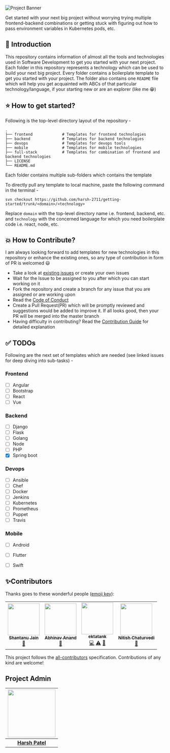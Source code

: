 ![Project Banner](https://github.com/harsh-2711/getting-started/blob/master/images/project-banner.png?raw=true)

Get started with your next big project without worrying trying multiple frontend-backend combinations or getting stuck with figuring out how to pass environment variables in Kubernetes pods, etc.

## 📌 Introduction

This repository contains information of almost all the tools and technologies used in Software Development to get you started with your next project. Each folder in this repository represents a technology which can be used to build your next big project. Every folder contains a boilerplate template to get you started with your project. The folder also contains one `README` file which will help you get acquainted with ABCs of that particular technology/language, if your starting new or are an explorer (like me 😁)

## ⭐ How to get started?

Following is the top-level directory layout of the repository -

```
.
├── frontend             # Templates for frontend technologies
├── backend              # Templates for backend technologies
├── devops               # Templates for devops tools
├── mobile               # Templates for mobile technologies
├── full-stack           # Templates for combination of frontend and backend technologies
├── LICENSE
└── README.md
```

Each folder contains multiple sub-folders which contains the template 

To directly pull any template to local machine, paste the following command in the terminal -

```
svn checkout https://github.com/harsh-2711/getting-started/trunk/<domain>/<technology>
```

Replace `domain` with the top-level directory name i.e. frontend, backend, etc. and `technology` with the concerned language for which you need boilerplate code i.e. react, node, etc.


## 💥 How to Contribute?

I am always looking forward to add templates for new technologies in this repository or enhance the  existing ones, so any type of contribution in form of PR is welcomed 😃

- Take a look at [existing issues](https://github.com/harsh-2711/getting-started/issues) or create your own issues
- Wait for the Issue to be assigned to you after which you can start working on it
- Fork the repository and create a branch for any issue that you are assigned or are working upon
- Read the [Code of Conduct](https://github.com/harsh-2711/getting-started/blob/master/CODE_OF_CONDUCT.md)
- Create a Pull Request(PR) which will be promptly reviewed and suggestions would be added to improve it. If all looks good, then your PR will be merged into the master branch
- Having difficulty in contributing? Read the [Contribution Guide](https://github.com/harsh-2711/getting-started/blob/master/CONTRIBUTING.md) for detailed explanation


## ✅ TODOs

Following are the next set of templates which are needed (see linked issues for deep diving into sub-tasks) -

### Frontend
- [ ] Angular
- [ ] Bootstrap
- [ ] React
- [ ] Vue

### Backend
- [ ] Django
- [ ] Flask
- [ ] Golang
- [ ] Node
- [ ] PHP
- [x] Spring boot

### Devops
- [ ] Ansible
- [ ] Chef
- [ ] Docker
- [ ] Jenkins
- [ ] Kubernetes
- [ ] Prometheus
- [ ] Puppet
- [ ] Travis

### Mobile
- [ ] Android
- [ ] Flutter
- [ ] Swift


## ✨Contributors
Thanks goes to these wonderful people ([emoji key](https://allcontributors.org/docs/en/emoji-key)):

<!-- ALL-CONTRIBUTORS-LIST:START - Do not remove or modify this section -->
<!-- prettier-ignore-start -->
<!-- markdownlint-disable -->
<table>
  <tr>
    <td align="center"><a href="https://www.Sterlingmedialabs.com"><img src="https://avatars3.githubusercontent.com/u/69767955?v=4" width="100px;" alt=""/><br /><sub><b>Shantanu Jain</b></sub></a><br /><a href="https://github.com/harsh-2711/getting-started/commits?author=helloshantanu" title="Documentation">📖</a></td>
    <td align="center"><a href="http://atarax665.github.io"><img src="https://avatars1.githubusercontent.com/u/29673671?v=4" width="100px;" alt=""/><br /><sub><b>Abhinav Anand</b></sub></a><br /><a href="https://github.com/harsh-2711/getting-started/commits?author=atarax665" title="Documentation">📖</a></td>
    <td align="center"><a href="https://github.com/ektatank"><img src="https://avatars3.githubusercontent.com/u/42413237?v=4" width="100px;" alt=""/><br /><sub><b>ektatank</b></sub></a><br /><a href="https://github.com/harsh-2711/getting-started/commits?author=ektatank" title="Code">💻</a> <a href="https://github.com/harsh-2711/getting-started/commits?author=ektatank" title="Tests">⚠️</a> <a href="https://github.com/harsh-2711/getting-started/commits?author=ektatank" title="Documentation">📖</a></td>
    <td align="center"><a href="https://github.com/waterupto"><img src="https://avatars3.githubusercontent.com/u/72580655?v=4" width="100px;" alt=""/><br /><sub><b>Nitish Chaturvedi </b></sub></a><br /><a href="https://github.com/harsh-2711/getting-started/commits?author=waterupto" title="Documentation">📖</a></td>
  </tr>
</table>

<!-- markdownlint-enable -->
<!-- prettier-ignore-end -->
<!-- ALL-CONTRIBUTORS-LIST:END -->

This project follows the [all-contributors](https://github.com/all-contributors/all-contributors) specification. 
Contributions of any kind are welcome!

## Project Admin

|                                     <a href="https://github.com/harsh-2711"><img src="https://avatars2.githubusercontent.com/u/32356267?s=460&u=61a9ae43a48005eb8bb69d72f071cf6675b41173&v=4" width=150px height=150px /></a>                                      |
| :-----------------------------------------------------------------------------------------------------------------------------------------------------------------------------------------------------------------------------------------------------------------: |
|                                                                                      **[Harsh Patel](https://github.com/harsh-2711)**                                                                                       |
